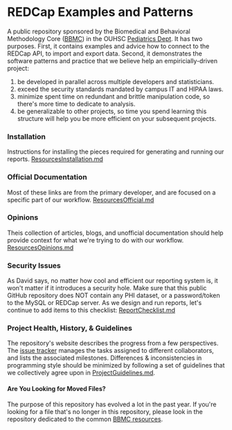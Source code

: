 REDCap Examples and Patterns
================

A public repository sponsored by the Biomedical and Behavioral Methodology Core ([BBMC](http://ouhsc.edu/bbmc/)) in the OUHSC [Pediatrics Dept](http://www.oumedicine.com/pediatrics).  It has two purposes.  First, it contains examples and advice how to connect to the REDCap API, to import and export data.  Second, it demonstrates the software patterns and practice that we believe help an empiricially-driven project:

 1. be developed in parallel across multiple developers and statisticians.
 1. exceed the security standards mandated by campus IT and HIPAA laws.
 1. minimize spent time on redundant and brittle manipulation code, so there's more time to dedicate to analysis.
 1. be generalizable to other projects, so time you spend learning this structure will help you be more efficient on your subsequent projects.

### Installation
Instructions for installing the pieces required for generating and running our reports. 
[ResourcesInstallation.md](https://github.com/OuhscBbmc/RedcapExamplesAndPatterns/blob/master/DocumentationGlobal/ResourcesInstallation.md)

### Official Documentation
Most of these links are from the primary developer, and are focused on a specific part of our workflow. 
[ResourcesOfficial.md](https://github.com/OuhscBbmc/RedcapExamplesAndPatterns/blob/master/DocumentationGlobal/ResourcesOfficial.md)

### Opinions
Theis collection of articles, blogs, and unofficial documentation should help provide context for what we're trying to do with our workflow. 
[ResourcesOpinions.md](https://github.com/OuhscBbmc/RedcapExamplesAndPatterns/blob/master/DocumentationGlobal/ResourcesOpinions.md)

### Security Issues
As David says, no matter how cool and efficient our reporting system is, it won't matter if it introduces a security hole.  Make sure that this public GitHub repository does NOT contain any PHI dataset, or a password/token to the MySQL or REDCap server.  As we design and run reports, let's continue to add items to this checklist:
[ReportChecklist.md](https://github.com/OuhscBbmc/RedcapExamplesAndPatterns/blob/master/DocumentationGlobal/ReportChecklist.md)

### Project Health, History, & Guidelines
The repository's website describes the progress from a few perspectives.  The [issue tracker](https://github.com/OuhscCcanMiechvEvaluation/Abcd/issues?state=open) manages the tasks assigned to different collaborators, and lists the associated milestones.  Differences & inconsistencies in programming style should be minimized by following a set of guidelines that we collectively agree upon in [ProjectGuidelines.md](https://github.com/OuhscBbmc/RedcapExamplesAndPatterns/blob/master/DocumentationGlobal/ProjectGuidelines.md).

#### Are You Looking for Moved Files?
The purpose of this repository has evolved a lot in the past year.  If you're looking for a file that's no longer in this repository, please look in the repository dedicated to the common [BBMC resources](https://github.com/OuhscBbmc/BbmcResources).
